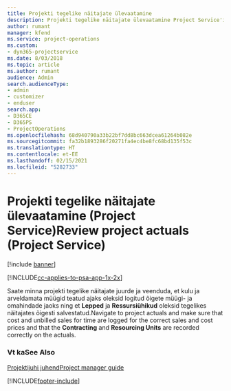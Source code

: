 ```yaml
---
title: Projekti tegelike näitajate ülevaatamine
description: Projekti tegelike näitajate ülevaatamine Project Service'is
author: rumant
manager: kfend
ms.service: project-operations
ms.custom:
- dyn365-projectservice
ms.date: 8/03/2018
ms.topic: article
ms.author: rumant
audience: Admin
search.audienceType:
- admin
- customizer
- enduser
search.app:
- D365CE
- D365PS
- ProjectOperations
ms.openlocfilehash: 68d940790a33b22bf7dd8bc663dcea61264b082e
ms.sourcegitcommit: fa32b1893286f20271fa4ec4be8fc68bd135f53c
ms.translationtype: HT
ms.contentlocale: et-EE
ms.lasthandoff: 02/15/2021
ms.locfileid: "5282733"
---
```

# <a name="review-project-actuals-project-service"></a><span data-ttu-id="a2e17-103">Projekti tegelike näitajate ülevaatamine (Project Service)</span><span class="sxs-lookup"><span data-stu-id="a2e17-103">Review project actuals (Project Service)</span></span>

[!include [banner](../includes/psa-now-project-operations.md)]

[!INCLUDE[cc-applies-to-psa-app-1x-2x](../includes/cc-applies-to-psa-app-1x-2x.md)]

<span data-ttu-id="a2e17-104">Saate minna projekti tegelike näitajate juurde ja veenduda, et kulu ja arveldamata müügid teatud ajaks oleksid logitud õigete müügi- ja omahindade jaoks ning et **Lepped** ja **Ressursiühikud** oleksid tegelikes näitajates õigesti salvestatud.</span><span class="sxs-lookup"><span data-stu-id="a2e17-104">Navigate to project actuals and make sure that cost and unbilled sales for time are logged for the correct sales and cost prices and that the **Contracting** and **Resourcing Units** are recorded correctly on the actuals.</span></span>  
  
### <a name="see-also"></a><span data-ttu-id="a2e17-105">Vt ka</span><span class="sxs-lookup"><span data-stu-id="a2e17-105">See Also</span></span>  
 [<span data-ttu-id="a2e17-106">Projektijuhi juhend</span><span class="sxs-lookup"><span data-stu-id="a2e17-106">Project manager guide</span></span>](../psa/project-manager-guide.md)


[!INCLUDE[footer-include](../includes/footer-banner.md)]